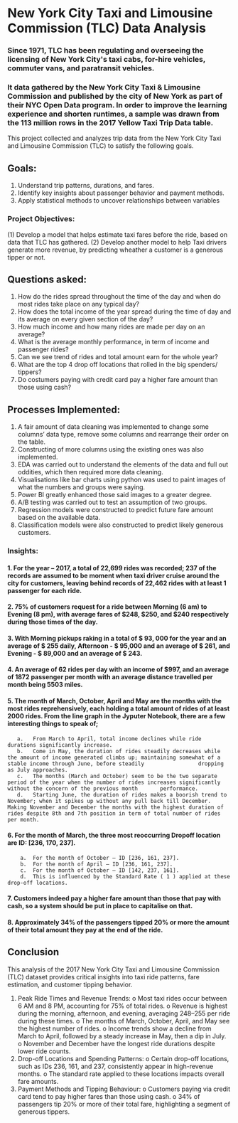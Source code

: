 # New York City Taxi and Limousine Commission (TLC) Data Analysis

### Since 1971, TLC has been regulating and overseeing the licensing of New York City's taxi cabs, for-hire vehicles, commuter vans, and paratransit vehicles.
### It data gathered by the New York City Taxi & Limousine Commission and published by the city of New York as part of their NYC Open Data program. In order to improve the learning experience and shorten runtimes, a sample was drawn from the 113 million rows in the 2017 Yellow Taxi Trip Data table.

This project collected and analyzes trip data from the New York City Taxi and Limousine Commission (TLC) to satisfy the following goals.
## Goals:

1. Understand trip patterns, durations, and fares.
2. Identify key insights about passenger behavior and payment methods.
3. Apply statistical methods to uncover relationships between variables

### Project Objectives:
(1) Develop a model that helps estimate taxi fares before the ride, based on data that TLC has gathered.
(2) Develop another model to help Taxi drivers generate more revenue, by predicting wheather a customer is a generous tipper or not.

## Questions asked:
1.	How do the rides spread throughout the time of the day and when do most rides take place on any typical day?
2.	How does the total income of the year spread during the time of day and its average on every given section of the day?
3.	How much income and how many rides are made per day on an average?
4.	What is the average monthly performance, in term of income and passenger rides?
5.	Can we see trend of rides and total amount earn for the whole year?
6.	What are the top 4 drop off locations that rolled in the big spenders/ tippers?
7.	Do costumers paying with credit card pay a higher fare amount than those using cash?

## Processes Implemented:
1.	A fair amount of data cleaning was implemented to change some columns’ data type, remove some columns and rearrange their order on the table.
2.	 Constructing of more columns using the existing ones was also implemented.
3.	EDA was carried out to understand the elements of the data and full out oddities, which then required more data cleaning.
4.	Visualisations like bar charts using python was used to paint images of what the numbers and groups were saying.
5.	Power BI greatly enhanced those said images to a greater degree.
6.	A/B testing was carried out to test an assumption of two groups.
7.	Regression models were constructed to predict future fare amount based on the available data.
8.	Classification models were also constructed to predict likely generous customers.

### Insights:
#### 1.	 For the year – 2017, a total of 22,699 rides was recorded; 237 of the records are assumed to be moment when taxi driver cruise around the city for customers, leaving behind records of 22,462 rides with at least 1 passenger for each ride.

#### 2.	75% of customers request for a ride between Morning (6 am) to Evening (8 pm), with average fares of $248, $250, and $240 respectively during those times of the day.


#### 3.	With Morning pickups raking in a total of $ 93, 000 for the year and an average of $ 255 daily, Afternoon - $ 95,000 and an average of $ 261, and Evening - $ 89,000 and an average of $ 243.

#### 4.	An average of 62 rides per day with an income of $997, and an average of 1872 passenger per month with an average distance travelled per month being 5503 miles.

#### 5.	The month of March, October, April and May are the months with the most rides reprehensively, each holding a total amount of rides of at least 2000 rides. From the line graph in the Jyputer Notebook, there are a few interesting things to speak of;    
       a.	From March to April, total income declines while ride durations significantly increase.
       b.	Come in May, the duration of rides steadily decreases while the amount of income generated climbs up; maintaining somewhat of a stable income through June, before steadily                 dropping as July approaches.
       c.	The months (March and October) seem to be the two separate period of the year when the number of rides increases significantly without the concern of the previous month       performance.
       d.	Starting June, the duration of rides makes a boorish trend to November; when it spikes up without any pull back till December. Making November and December the months with the highest duration of rides despite 8th and 7th position in term of total number of rides per month.

#### 6.	For the month of March, the three most reoccurring Dropoff location are ID: [236, 170, 237].
        a.	For the month of October – ID [236, 161, 237].
        b.	For the month of April – ID [236, 161, 237].
        c.	For the month of October – ID [142, 237, 161].
        d.	This is influenced by the Standard Rate ( 1 ) applied at these drop-off locations.

#### 7.	Customers indeed pay a higher fare amount than those that pay with cash, so a system should be put in place to capitalise on that.

#### 8.	Approximately 34% of the passengers tipped 20% or more the amount of their total amount they pay at the end of the ride.

## Conclusion
This analysis of the 2017 New York City Taxi and Limousine Commission (TLC) dataset provides critical insights into taxi ride patterns, fare estimation, and customer tipping behavior.
1.	Peak Ride Times and Revenue Trends:
o	Most taxi rides occur between 6 AM and 8 PM, accounting for 75% of total rides.
o	Revenue is highest during the morning, afternoon, and evening, averaging $248–$255 per ride during these times.
o	The months of March, October, April, and May see the highest number of rides.
o	Income trends show a decline from March to April, followed by a steady increase in May, then a dip in July.
o	November and December have the longest ride durations despite lower ride counts.
2.	Drop-off Locations and Spending Patterns:
o	Certain drop-off locations, such as IDs 236, 161, and 237, consistently appear in high-revenue months.
o	The standard rate applied to these locations impacts overall fare amounts.
3.	Payment Methods and Tipping Behaviour:
o	Customers paying via credit card tend to pay higher fares than those using cash.
o	34% of passengers tip 20% or more of their total fare, highlighting a segment of generous tippers.
